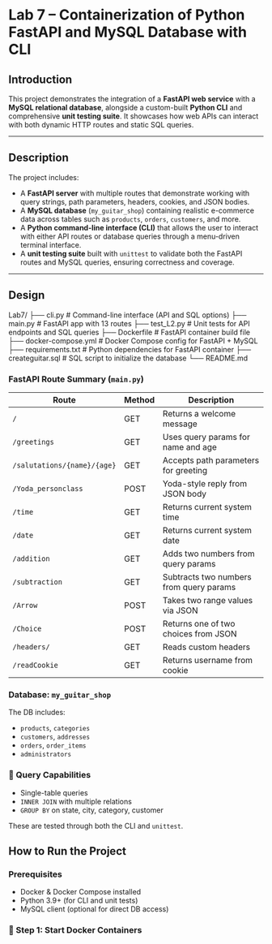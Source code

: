 # Lab 7 – Containerization of Python FastAPI and MySQL Database with CLI

## Introduction

This project demonstrates the integration of a **FastAPI web service** with a **MySQL relational database**, alongside a custom-built **Python CLI** and comprehensive **unit testing suite**. It showcases how web APIs can interact with both dynamic HTTP routes and static SQL queries.

---

## Description

The project includes:

- A **FastAPI server** with multiple routes that demonstrate working with query strings, path parameters, headers, cookies, and JSON bodies.
- A **MySQL database** (`my_guitar_shop`) containing realistic e-commerce data across tables such as `products`, `orders`, `customers`, and more.
- A **Python command-line interface (CLI)** that allows the user to interact with either API routes or database queries through a menu-driven terminal interface.
- A **unit testing suite** built with `unittest` to validate both the FastAPI routes and MySQL queries, ensuring correctness and coverage.

---

## Design

Lab7/
├── cli.py # Command-line interface (API and SQL options)
├── main.py # FastAPI app with 13 routes
├── test_L2.py # Unit tests for API endpoints and SQL queries
├── Dockerfile # FastAPI container build file
├── docker-compose.yml # Docker Compose config for FastAPI + MySQL
├── requirements.txt # Python dependencies for FastAPI container
├── createguitar.sql # SQL script to initialize the database
└── README.md 

### FastAPI Route Summary (`main.py`)

| Route                          | Method | Description                                         |
|-------------------------------|--------|-----------------------------------------------------|
| `/`                           | GET    | Returns a welcome message                          |
| `/greetings`                  | GET    | Uses query params for name and age                 |
| `/salutations/{name}/{age}`   | GET    | Accepts path parameters for greeting               |
| `/Yoda_personclass`           | POST   | Yoda-style reply from JSON body                    |
| `/time`                       | GET    | Returns current system time                        |
| `/date`                       | GET    | Returns current system date                        |
| `/addition`                   | GET    | Adds two numbers from query params                 |
| `/subtraction`                | GET    | Subtracts two numbers from query params            |
| `/Arrow`                      | POST   | Takes two range values via JSON                    |
| `/Choice`                     | POST   | Returns one of two choices from JSON               |
| `/headers/`                   | GET    | Reads custom headers                               |
| `/readCookie`                 | GET    | Returns username from cookie                       |

### Database: `my_guitar_shop`

The DB includes:

- `products`, `categories`
- `customers`, `addresses`
- `orders`, `order_items`
- `administrators`

### 🧠 Query Capabilities

- Single-table queries
- `INNER JOIN` with multiple relations
- `GROUP BY` on state, city, category, customer

These are tested through both the CLI and `unittest`.


## How to Run the Project

### Prerequisites

- Docker & Docker Compose installed
- Python 3.9+ (for CLI and unit tests)
- MySQL client (optional for direct DB access)


### 🐳 Step 1: Start Docker Containers



